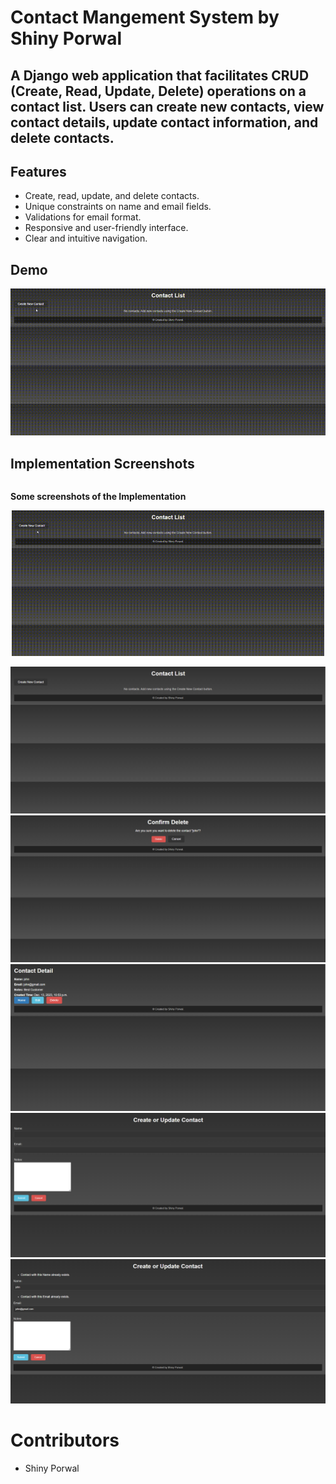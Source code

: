 # Contact Mangement System by Shiny Porwal

## A Django web application that facilitates CRUD (Create, Read, Update, Delete) operations on a contact list. Users can create new contacts, view contact details, update contact information, and delete contacts.

## Features
- Create, read, update, and delete contacts.
- Unique constraints on name and email fields.
- Validations for email format.
- Responsive and user-friendly interface.
- Clear and intuitive navigation.

## Demo
![Alt Text](assets/demo.gif)

## Implementation Screenshots

<div style="display:flex; justify-content: space-between;">
  <div>
    <p><strong> Some screenshots of the Implementation</strong></p>
    <p align="center">
    <img src="assets/demo.gif" width="500" alt="Alt Text">
    </p>
    <img src="assets/homePage.png" />
    <img src="assets/confirmDelete.png" />
    <img src="assets/contactDetail.png"/>
    <img src="assets/createUpdate.png" />
    <img src="assets/userExists.png" />
  </div>
</div>
  
# Contributors

- Shiny Porwal

